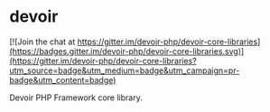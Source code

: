 # devoir

[![Join the chat at https://gitter.im/devoir-php/devoir-core-libraries](https://badges.gitter.im/devoir-php/devoir-core-libraries.svg)](https://gitter.im/devoir-php/devoir-core-libraries?utm_source=badge&utm_medium=badge&utm_campaign=pr-badge&utm_content=badge)

Devoir PHP Framework core library. 
